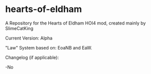 # hearts-of-eldham
A Repository for the Hearts of Eldham HOI4 mod, created mainly by SlimeCatKing

Current Version: Alpha

"Law" System based on: EoaNB and EaW.

Changelog (if applicable):

-No
